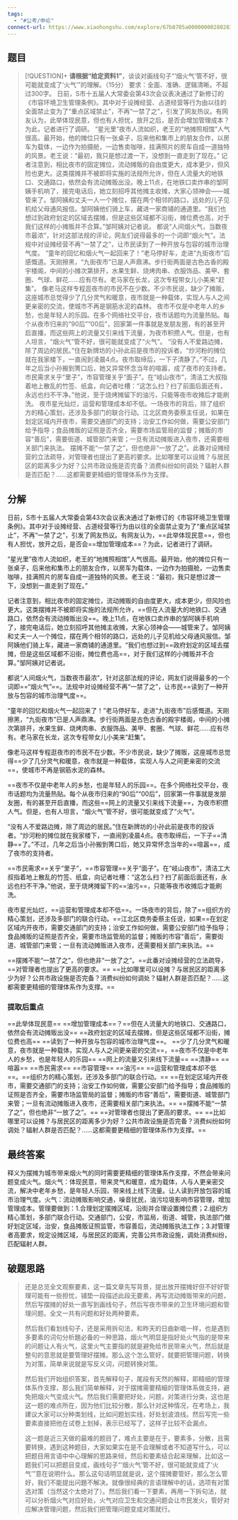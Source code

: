 ```yaml
---
tags:
  - "#公考/申论"
connect-url: https://www.xiaohongshu.com/explore/67b8705a0000000028028340?xsec_token=ABuMOQztbcowQ5aD9kUkl2NHJCkTk98XNMMwBDkTeWXYs=&xsec_source=pc_user
---
```

## 题目
> [!QUESTION]+ **请根据“给定资料1”**，谈谈对画线句子“‘烟火气’管不好，很可能就变成了‘火气’”的理解。（15分） 要求：全面、准确、逻辑清晰。不超过300字。
> 日前，S市十五届人大常委会第43次会议表决通过了新修订的《市容环境卫生管理条例》。其中对于设摊经营、占道经营等行为由以往的全面禁止变为了“重点区域禁止”，不再“一禁了之”，引发了网友热议。有网友认为，此举体现民意，但也有人担忧，放开之后，是否会增加管理成本？为此，记者进行了调研。
> “星光里”夜市人流如织，老王的“地摊照相馆”人气很高。最开始，他的摊位只有一张桌子，后来他和集市上的朋友合作，以房车为载体，一边作为拍摄舱，一边售卖咖啡，挂满照片的房车自成一道独特的风景。老王说：“最初，我只是想过渡一下，没想到一直走到了现在。”
> 记者注意到，相比夜市的固定摊位，流动摊贩的自由度更大，成本更少，但风险也更大。这类摆摊并不被即将实施的法规所允许，但在人流量大的地铁口、交通路口，依然会有流动摊贩出没。晚上11点，在地铁口卖炸串的邹阿姨手机响了，接完电话后，她立刻招呼其他摊主收摊，大家心领神会——城管来了。邹阿姨和丈夫一人一个摊位，摆在两个相邻的路口，远处的儿子见机给父母通风报信。邹阿姨他们骑上车，藏进一家商铺的通道里。“我们也想过到政府划定的区域去摆摊，但是这些区域都不沿街，摊位费也高，对于我们这样的小摊贩并不合算。”邹阿姨对记者说。
> 都说“人间烟火气，当数夜市最浓”，针对这部法规的评论，网友们说得最多的一个词即“烟火气”。法规中对设摊经营不再“一禁了之”，让市民读到了一种开放与包容的城市治理气度。
> “童年的回忆和烟火气一起回来了！”老马停好车，走进“九街夜市”后感慨道。天刚擦黑，“九街夜市”已是人声鼎沸。步行街两面是古色古香的殿宇楼阁，中间的小摊次第排开，水果生鲜、烧烤肉串、衣服饰品、美甲、套圈、气球、鲜花……应有尽有。老马家在长龙，这次专程带女儿小美来“赶集”。
> 像老马这样专程逛夜市的市民不在少数。不少市民说，缺少了摊贩，这座城市总觉得少了几分灵气和暖意，夜市就是一种载体，实现人与人之间更亲密的交流，使城市不再是钢筋水泥的森林。
> 夜市不仅是中老年人的乡愁，也是年轻人的乐园。在多个网络社交平台，夜市话题均为流量热贴。每个从夜市归来的“90后”“00后”，回家第一件事就是发朋友圈，有的甚至开启直播，而这些网上的流量又引来线下流量，为夜市积攒人气。但是，也有人坦言，“烟火气”管不好，很可能就变成了“火气”。
> “没有人不爱路边摊，除了周边的居民。”住在新牌坊的小孙此前是夜市的投诉者。“炒河粉的摊位就在我家楼下，一直闹到凌晨4点。夜市取缔后，一下子清静了。”不过，几年之后当小孙搬到箐口后，她又异常怀念当年的喧嚣，成了夜市的支持者。
> 市民需求关乎“里子”，市容管理关乎“面子”。在“岐山夜市”，清洁工大叔指着地上散乱的竹签、纸盒，向记者吐槽：“这怎么扫？扫了前面后面还有，永远也扫不干净。”他说，至于烧烤摊留下的油污，只能等夜市收摊后才能刷洗。
> 夜市星光灿烂，运营和管理成本却不低。一场夜市的背后，除了组织方的精心策划，还涉及多部门的联合行动。江北区商务委蔡主任说，如果在划定区域内开夜市，需要交通部门的支持；治安工作如何做，需要公安部门给予指导；食品摊贩的证照是否齐全，需要市场监管局的监督；摊贩的市容“善后”，需要街道、城管部门来管；一旦有流动摊贩进入夜市，还需要相关部门来执法。
> 摆摊不能“一禁了之”，但也绝非“一放了之”。此番对设摊经营的立法疏导，对管理者也提出了更高的要求。比如哪里可以设摊？与居民区的距离多少为好？公共市政设施是否完备？消费纠纷如何调处？辐射人群是否匹配？……这都需要更精细的管理体系作为支撑。

## 分解
日前，S市十五届人大常委会第43次会议表决通过了新修订的《市容环境卫生管理条例》。其中对于设摊经营、占道经营等行为由以往的全面禁止变为了“重点区域禁止”，不再“一禁了之”，引发了网友热议。有网友认为，==此举体现民意==，但也有人担忧，放开之后，是否会==增加管理成本==？为此，记者进行了调研。

“星光里”夜市人流如织，老王的“地摊照相馆”人气很高。最开始，他的摊位只有一张桌子，后来他和集市上的朋友合作，以房车为载体，一边作为拍摄舱，一边售卖咖啡，挂满照片的房车自成一道独特的风景。老王说：“最初，我只是想过渡一下，没想到一直走到了现在。”

记者注意到，相比夜市的固定摊位，流动摊贩的自由度更大，成本更少，但风险也更大。这类摆摊并不被即将实施的法规所允许，==但在人流量大的地铁口、交通路口，依然会有流动摊贩出没==。晚上11点，在地铁口卖炸串的邹阿姨手机响了，接完电话后，她立刻招呼其他摊主收摊，大家心领神会——城管来了。邹阿姨和丈夫一人一个摊位，摆在两个相邻的路口，远处的儿子见机给父母通风报信。邹阿姨他们骑上车，藏进一家商铺的通道里。“我们也想过到==政府划定的区域去摆摊，但是这些区域都不沿街，摊位费也高==，对于我们这样的小摊贩并不合算。”邹阿姨对记者说。

都说“人间烟火气，当数夜市最浓”，针对这部法规的评论，网友们说得最多的一个词即==“烟火气”==。法规中对设摊经营不再“一禁了之”，让市民==读到了一种开放与包容的城市治理气度==。

“童年的回忆和烟火气一起回来了！”老马停好车，走进“九街夜市”后感慨道。天刚擦黑，“九街夜市”已是人声鼎沸。步行街两面是古色古香的殿宇楼阁，中间的小摊次第排开，水果生鲜、烧烤肉串、衣服饰品、美甲、套圈、气球、鲜花……应有尽有。老马家在长龙，这次专程带女儿小美来“赶集”。

像老马这样专程逛夜市的市民不在少数。不少市民说，缺少了摊贩，这座城市总觉得==少了几分灵气和暖意，夜市就是一种载体，实现人与人之间更亲密的交流==，使城市不再是钢筋水泥的森林。

==夜市不仅是中老年人的乡愁，也是年轻人的乐园==。在多个网络社交平台，夜市话题均为流量热贴。每个从夜市归来的“90后”“00后”，回家第一件事就是发朋友圈，有的甚至开启直播，而这些==网上的流量又引来线下流量==，为夜市积攒人气。但是，也有人坦言，“烟火气”管不好，很可能就变成了“火气”。

“没有人不爱路边摊，除了周边的居民。”住在新牌坊的小孙此前是夜市的投诉者。“炒河粉的摊位就在我家楼下，一直闹到凌晨4点。夜市取缔后，一下子==清静==了。”不过，几年之后当小孙搬到箐口后，她又异常怀念当年的==喧嚣==，成了夜市的支持者。

==市民需求==关乎“里子”，==市容管理==关乎“面子”。在“岐山夜市”，清洁工大叔指着地上散乱的竹签、纸盒，向记者吐槽：“这怎么扫？扫了前面后面还有，永远也扫不干净。”他说，至于烧烤摊留下的==油污==，只能等夜市收摊后才能刷洗。

夜市星光灿烂，==运营和管理成本却不低==。一场夜市的背后，除了==组织方的精心策划，还涉及多部门的联合行动。==江北区商务委蔡主任说，如果==在划定区域内开夜市，需要交通部门的支持；治安工作如何做，需要公安部门给予指导；食品摊贩的证照是否齐全，需要市场监管局的监督；摊贩的市容“善后”，需要街道、城管部门来管；一旦有流动摊贩进入夜市，还需要相关部门来执法。==

==摆摊不能“一禁了之”，但也绝非“一放了之”。==此番对设摊经营的立法疏导，==对管理者也提出了更高的要求。== ==比如哪里可以设摊？与居民区的距离多少为好？公共市政设施是否完备？消费纠纷如何调处？辐射人群是否匹配？……这都需要更精细的管理体系作为支撑。==

### 提取后重点
==此举体现民意== ==增加管理成本==？==但在人流量大的地铁口、交通路口，依然会有流动摊贩出没== ==政府划定的区域去摆摊，但是这些区域都不沿街，摊位费也高==  ==读到了一种开放与包容的城市治理气度==。
==少了几分灵气和暖意，夜市就是一种载体，实现人与人之间更亲密的交流==，==夜市不仅是中老年人的乡愁，也是年轻人的乐园== ==网上的流量又引来线下流量== ==清静== ==喧嚣== ==市民需求== ==市容管理== ==油污== ==运营和管理成本却不低==。==组织方的精心策划，还涉及多部门的联合行动。== ==在划定区域内开夜市，需要交通部门的支持；治安工作如何做，需要公安部门给予指导；食品摊贩的证照是否齐全，需要市场监管局的监督；摊贩的市容“善后”，需要街道、城管部门来管；一旦有流动摊贩进入夜市，还需要相关部门来执法。== ==摆摊不能“一禁了之”，但也绝非“一放了之”。== ==对管理者也提出了更高的要求。== ==比如哪里可以设摊？与居民区的距离多少为好？公共市政设施是否完备？消费纠纷如何调处？辐射人群是否匹配？……这都需要更精细的管理体系作为支撑。==

## 最终答案
释义为摆摊为城市带来烟火气的同时需要更精细的管理体系作支撑，不然会带来问题变成火气。烟火气：体现民意，带来灵气和暖意，成为载体，人与人更亲密交流，解决中老年乡愁，是年轻人乐园，带来线上线下流量。让人读到开放包容的城市治理气度。火气：流动摊贩影响交通，噪音扰民，油污垃圾影响市容管理，增加管理成本。管理要做到：1.合理划定摆摊区域，沿街并合理设置摊位费；2.组织方精心策划，多部门联合行动。交通部门，公安，市监局，街道、城管，执法部门做好划定区域，治安，食品摊贩证照监管，市容善后，流动摊贩执法工作；3.对管理者高要求，规定设摊区域，与居民区的距离，完善公共市政设施，调处消费纠纷，匹配辐射人群。

## 破题思路
> 还是总览全文观察要素，这一篇文章先写背景，提出放开摆摊好但不好好管理可能有一些担忧，铺垫一段描述此段无要素，再写流动摊贩带来的问题，然后写摆摊的好处一直写到画线句子，然后写夜市带来的卫生环境问题和管理问题。全文一共有问题和好处两种要素。
> 
> 然后我们看划线句子，还是采用拆句法，和昨天的日曲新唱一样，也是遇到多要素的词句分析題必备的一种思路，烟火气明显是指好处火气指的是带来的问题让人有火气，这里火气主要指的就是避免给市民带来火气，然后就是整句的意思就是要管理好摆摊。那么这个怎么管好，就要把管理问题，转换为对策，简单来说就是写反义词，问题转换对策。
> 
> 然后我们开始组织答案，首先解释句子，尾段有天然的解释，即精细的管理体系作支撑，那么我们简单解释，对于摆摊需要精細的管理体系做支持，避免把烟火气变成火气。然后我们需要把好处，问题，对策进行分类，这也是这一题的难点所在，因为他们比较分散，那么针对这种情况，在考场上，我建议大家可以分种类划线，比如问题划实线，好处划波浪线。然后写完一些要素直接把他在试卷上划掉，表示已经写了，这样子比较不会漏点。
> 
> 这一题是近三天做的最难的题目了，难点主要是在于，要素多，分散，且需要转换，遇到这种题目，大家如果实在是不会理解或者不知道写什么，可以把题目用言语中中心理解的思路来倾，然后和要素结合起来理解，比如这一题我们可以把题目变成，画线句子“‘烟火气’管不好，很可能就变成了‘火气’”意在说明什么。那么这句话明显就是说，这个摆摊要管好，那么怎么管好，我们不能提出问題不解决。就像很经典的言语理解中的话，选项有对策选对策（当然这个太绝对了）。然后我们看一下要素，再用一下拆句法，就可以分析烟火气对应好处，火气对应卫生和交通问题会让市民发火，管好对应解决管理问题，然后我们把管理问题变成对策就行。